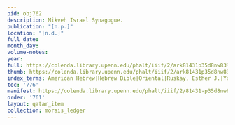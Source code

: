 ```yaml
---
pid: obj762
description: Mikveh Israel Synagogue.
publication: "[n.p.]"
location: "[n.d.]"
full_date:
month_day:
volume-notes:
year:
full: https://colenda.library.upenn.edu/phalt/iiif/2/ark81431p35d8nw83%2FSHA256E-s7866418--a096878a3b20f0adb31c5777e04140b7a357cb6a22a577fd489af341a505fda9.jpeg/full/3500,/0/default.jpg
thumb: https://colenda.library.upenn.edu/phalt/iiif/2/ark81431p35d8nw83%2FSHA256E-s7866418--a096878a3b20f0adb31c5777e04140b7a357cb6a22a577fd489af341a505fda9.jpeg/full/!200,200/0/default.jpg
index_terms: American Hebrew|Hebrew Bible|Oriental|Ruskay, Esther J.|Yom Kippur
toc: '776'
manifest: https://colenda.library.upenn.edu/phalt/iiif/2/81431-p35d8nw83/manifest
order: '761'
layout: qatar_item
collection: morais_ledger
---
```

